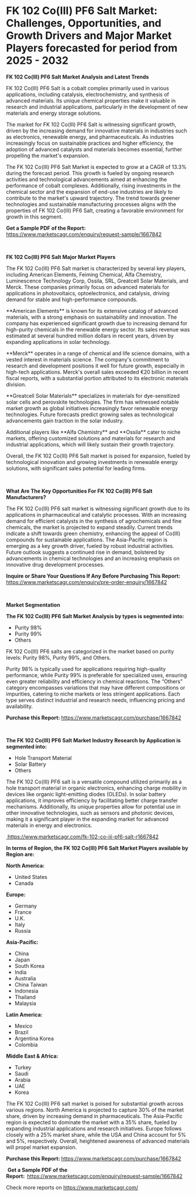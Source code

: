 <p><h1>FK 102 Co(III) PF6 Salt Market: Challenges, Opportunities, and Growth Drivers and Major Market Players forecasted for period from 2025 - 2032</h1></p><p><strong>FK 102 Co(III) PF6 Salt Market Analysis and Latest Trends</strong></p>
<p><p>FK 102 Co(III) PF6 Salt is a cobalt complex primarily used in various applications, including catalysis, electrochemistry, and synthesis of advanced materials. Its unique chemical properties make it valuable in research and industrial applications, particularly in the development of new materials and energy storage solutions.</p><p>The market for FK 102 Co(III) PF6 Salt is witnessing significant growth, driven by the increasing demand for innovative materials in industries such as electronics, renewable energy, and pharmaceuticals. As industries increasingly focus on sustainable practices and higher efficiency, the adoption of advanced catalysts and materials becomes essential, further propelling the market's expansion.</p><p>The FK 102 Co(III) PF6 Salt Market is expected to grow at a CAGR of 13.3% during the forecast period. This growth is fueled by ongoing research activities and technological advancements aimed at enhancing the performance of cobalt complexes. Additionally, rising investments in the chemical sector and the expansion of end-use industries are likely to contribute to the market's upward trajectory. The trend towards greener technologies and sustainable manufacturing processes aligns with the properties of FK 102 Co(III) PF6 Salt, creating a favorable environment for growth in this segment.</p></p>
<p><strong>Get a Sample PDF of the Report:&nbsp;</strong> <a href="https://www.marketscagr.com/enquiry/request-sample/1667842?utm_campaign=2637&utm_medium=2&utm_source=Github&utm_content=ia&utm_term=02042025&utm_id=fk-102-coiii-pf6-salt">https://www.marketscagr.com/enquiry/request-sample/1667842</a></p>
<p>&nbsp;</p>
<p><strong>FK 102 Co(III) PF6 Salt Major Market Players</strong></p>
<p><p>The FK 102 Co(III) PF6 Salt market is characterized by several key players, including American Elements, Feiming Chemical, Alfa Chemistry, Luminescence Technology Corp, Ossila, SRL, Greatcell Solar Materials, and Merck. These companies primarily focus on advanced materials for applications in photovoltaics, optoelectronics, and catalysis, driving demand for stable and high-performance compounds.</p><p>**American Elements** is known for its extensive catalog of advanced materials, with a strong emphasis on sustainability and innovation. The company has experienced significant growth due to increasing demand for high-purity chemicals in the renewable energy sector. Its sales revenue was estimated at several hundred million dollars in recent years, driven by expanding applications in solar technology.</p><p>**Merck** operates in a range of chemical and life science domains, with a vested interest in materials science. The company's commitment to research and development positions it well for future growth, especially in high-tech applications. Merck's overall sales exceeded €20 billion in recent fiscal reports, with a substantial portion attributed to its electronic materials division.</p><p>**Greatcell Solar Materials** specializes in materials for dye-sensitized solar cells and perovskite technologies. The firm has witnessed notable market growth as global initiatives increasingly favor renewable energy technologies. Future forecasts predict growing sales as technological advancements gain traction in the solar industry.</p><p>Additional players like **Alfa Chemistry** and **Ossila** cater to niche markets, offering customized solutions and materials for research and industrial applications, which will likely sustain their growth trajectory. </p><p>Overall, the FK 102 Co(III) PF6 Salt market is poised for expansion, fueled by technological innovation and growing investments in renewable energy solutions, with significant sales potential for leading firms.</p></p>
<p>&nbsp;</p>
<p><strong>What Are The Key Opportunities For FK 102 Co(III) PF6 Salt Manufacturers?</strong></p>
<p><p>The FK 102 Co(III) PF6 salt market is witnessing significant growth due to its applications in pharmaceutical and catalytic processes. With an increasing demand for efficient catalysts in the synthesis of agrochemicals and fine chemicals, the market is projected to expand steadily. Current trends indicate a shift towards green chemistry, enhancing the appeal of Co(III) compounds for sustainable applications. The Asia-Pacific region is emerging as a key growth driver, fueled by robust industrial activities. Future outlook suggests a continued rise in demand, bolstered by advancements in chemical technologies and an increasing emphasis on innovative drug development processes.</p></p>
<p><strong>Inquire or Share Your Questions If Any Before Purchasing This Report:</strong> <a href="https://www.marketscagr.com/enquiry/pre-order-enquiry/1667842?utm_campaign=2637&utm_medium=2&utm_source=Github&utm_content=ia&utm_term=02042025&utm_id=fk-102-coiii-pf6-salt">https://www.marketscagr.com/enquiry/pre-order-enquiry/1667842</a></p>
<p>&nbsp;</p>
<p><strong>Market Segmentation</strong></p>
<p><strong>The FK 102 Co(III) PF6 Salt Market Analysis by types is segmented into:</strong></p>
<p><ul><li>Purity 98%</li><li>Purity 99%</li><li>Others</li></ul></p>
<p><p>FK 102 Co(III) PF6 salts are categorized in the market based on purity levels: Purity 98%, Purity 99%, and Others. </p><p>Purity 98% is typically used for applications requiring high-quality performance, while Purity 99% is preferable for specialized uses, ensuring even greater reliability and efficiency in chemical reactions. The “Others” category encompasses variations that may have different compositions or impurities, catering to niche markets or less stringent applications. Each type serves distinct industrial and research needs, influencing pricing and availability.</p></p>
<p><strong>Purchase this Report:&nbsp;</strong><a href="https://www.marketscagr.com/purchase/1667842?utm_campaign=2637&utm_medium=2&utm_source=Github&utm_content=ia&utm_term=02042025&utm_id=fk-102-coiii-pf6-salt">https://www.marketscagr.com/purchase/1667842</a></p>
<p>&nbsp;</p>
<p><strong>The FK 102 Co(III) PF6 Salt Market Industry Research by Application is segmented into:</strong></p>
<p><ul><li>Hole Transport Material</li><li>Solar Battery</li><li>Others</li></ul></p>
<p><p>The FK 102 Co(III) PF6 salt is a versatile compound utilized primarily as a hole transport material in organic electronics, enhancing charge mobility in devices like organic light-emitting diodes (OLEDs). In solar battery applications, it improves efficiency by facilitating better charge transfer mechanisms. Additionally, its unique properties allow for potential use in other innovative technologies, such as sensors and photonic devices, making it a significant player in the expanding market for advanced materials in energy and electronics.</p></p>
<p><a href="https://www.marketscagr.com/fk-102-co-iii-pf6-salt-r1667842?utm_campaign=2637&utm_medium=2&utm_source=Github&utm_content=ia&utm_term=02042025&utm_id=fk-102-coiii-pf6-salt">&nbsp;https://www.marketscagr.com/fk-102-co-iii-pf6-salt-r1667842</a></p>
<p><strong>In terms of Region, the FK 102 Co(III) PF6 Salt Market Players available by Region are:</strong></p>
<p>
    <p> <strong> North America: </strong>
        <ul>
            <li>United States</li>
            <li>Canada</li>
        </ul>
        </p> 
    <p> <strong> Europe: </strong>
        <ul>
            <li>Germany</li>
            <li>France</li>
            <li>U.K.</li>
            <li>Italy</li>
            <li>Russia</li>
        </ul>
        </p> 
    <p> <strong> Asia-Pacific: </strong>
        <ul>
            <li>China</li>
            <li>Japan</li>
            <li>South Korea</li>
            <li>India</li>
            <li>Australia</li>
            <li>China Taiwan</li>
            <li>Indonesia</li>
            <li>Thailand</li>
            <li>Malaysia</li>
        </ul>
        </p> 
    <p> <strong> Latin America: </strong>
        <ul>
            <li>Mexico</li>
            <li>Brazil</li>
            <li>Argentina Korea</li>
            <li>Colombia</li>
        </ul>
        </p> 
    <p> <strong> Middle East & Africa: </strong>
        <ul>
            <li>Turkey</li>
            <li>Saudi</li>
            <li>Arabia</li>
            <li>UAE</li>
            <li>Korea</li>
        </ul>
    </p>
    </p>
<p><p>The FK 102 Co(III) PF6 salt market is poised for substantial growth across various regions. North America is projected to capture 30% of the market share, driven by increasing demand in pharmaceuticals. The Asia-Pacific region is expected to dominate the market with a 35% share, fueled by expanding industrial applications and research initiatives. Europe follows closely with a 25% market share, while the USA and China account for 5% and 5%, respectively. Overall, heightened awareness of advanced materials will propel market expansion.</p></p>
<p><strong>Purchase this Report: </strong><a href="https://www.marketscagr.com/purchase/1667842?utm_campaign=2637&utm_medium=2&utm_source=Github&utm_content=ia&utm_term=02042025&utm_id=fk-102-coiii-pf6-salt">https://www.marketscagr.com/purchase/1667842</a></p>
<p>&nbsp;<strong>Get a Sample PDF of the Report:&nbsp;&nbsp;</strong><a href="https://www.marketscagr.com/enquiry/request-sample/1667842?utm_campaign=2637&utm_medium=2&utm_source=Github&utm_content=ia&utm_term=02042025&utm_id=fk-102-coiii-pf6-salt">https://www.marketscagr.com/enquiry/request-sample/1667842</a></p>
<p><strong></strong></p>
<p>Check more reports on <a href="https://www.marketscagr.com/?utm_campaign=2637&utm_medium=2&utm_source=Github&utm_content=ia&utm_term=02042025&utm_id=fk-102-coiii-pf6-salt">https://www.marketscagr.com/</a></p>